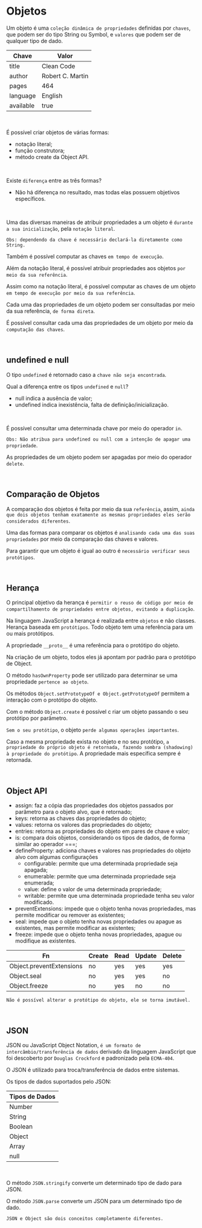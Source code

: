 # Objetos

Um objeto é uma `coleção dinâmica de propriedades` definidas por `chaves`, que podem ser do tipo String ou Symbol, e `valores` que podem ser de qualquer tipo de dado.

| Chave     | Valor            |
| --------- | ---------------- |
| title     | Clean Code       |
| author    | Robert C. Martin |
| pages     | 464              |
| language  | English          |
| available | true             |

<br>

É possível criar objetos de várias formas:

- notação literal;
- função construtora;
- método create da Object API.

<br>

Existe `diferença` entre as três formas?

- Não há diferença no resultado, mas todas elas possuem objetivos específicos.

<br>

Uma das diversas maneiras de atribuir propriedades a um objeto é `durante a sua inicialização`, pela `notação literal`.

`Obs: dependendo da chave é necessário declará-la diretamente como String.`

Também é possível computar as chaves `em tempo de execução`.

Além da notação literal, é possível atribuir propriedades aos objetos `por meio da sua referência`.

Assim como na notação literal, é possível computar as chaves de um objeto `em tempo de execução por meio da sua referência`.

Cada uma das propriedades de um objeto podem ser consultadas por meio da sua referência, `de forma direta`.

É possível consultar cada uma das propriedades de um objeto por meio da `computação das chaves`.

<br>

## undefined e null

O tipo `undefined` é retornado caso a `chave não seja encontrada`.

Qual a diferença entre os tipos `undefined` e `null`?

- null indica a ausência de valor;
- undefined indica inexistência, falta de definição/inicialização.

<br>

É possível consultar uma determinada chave por meio do operador `in`.

`Obs: Não atribua para undefined ou null com a intenção de apagar uma propriedade`.

As propriedades de um objeto podem ser apagadas por meio do operador `delete`.

<br>

## Comparação de Objetos

A comparação dos objetos é feita por meio da sua `referência`, assim, `ainda que dois objetos tenham exatamente as mesmas propriedades eles serão considerados diferentes`.

Uma das formas para comparar os objetos é `analisando cada uma das suas propriedades` por meio da comparação das chaves e valores.

Para garantir que um objeto é igual ao outro é `necessário verificar seus protótipos`.

<br>

## Herança

O principal objetivo da herança é `permitir o reuso de código por meio de compartilhamento de propriedades entre objetos, evitando a duplicação`.

Na linguagem JavaScript a herança é realizada entre `objetos` e não classes. Herança baseada em `protótipos`. Todo objeto tem uma referência para um ou mais protótipos.

A propriedade `__proto__` é uma referência para o protótipo do objeto.

Na criação de um objeto, todos eles já apontam por padrão para o protótipo de Object.

O método `hasOwnProperty` pode ser utilizado para determinar se uma propriedade `pertence ao objeto`.

Os métodos `Object.setPrototypeOf e Object.getPrototypeOf` permitem a interação com o protótipo do objeto.

Com o método `Object.create` é possível c riar um objeto passando o seu protótipo por parâmetro.

`Sem o seu protótipo`, o objeto `perde algumas operações importantes`.

Caso a mesma propriedade exista no objeto e no seu protótipo, `a propriedade do próprio objeto é retornada, fazendo sombra (shadowing) à propriedade do protótipo`. A propriedade mais específica sempre é retornada.

<br>

## Object API

- assign: faz a cópia das propriedades dos objetos passados por parâmetro para o objeto alvo, que é retornado;
- keys: retorna as chaves das propriedades do objeto;
- values: retorna os valores das propriedades do objeto;
- entries: retorna as propriedades do objeto em pares de chave e valor;
- is: compara dois objetos, considerando os tipos de dados, de forma similar ao operador ===;
- defineProperty: adiciona chaves e valores nas propriedades do objeto alvo com algumas configurações
  - configurable: permite que uma determinada propriedade seja apagada;
  - enumerable: permite que uma determinada propriedade seja enumerada;
  - value: define o valor de uma determinada propriedade;
  - writable: permite que uma determinada propriedade tenha seu valor modificado.
- preventExtensions: impede que o objeto tenha novas propriedades, mas permite modificar ou remover as existentes;
- seal: impede que o objeto tenha novas propriedades ou apague as existentes, mas permite modificar as existentes;
- freeze: impede que o objeto tenha novas propriedades, apague ou modifique as existentes.

| Fn                       | Create | Read | Update | Delete |
| ------------------------ | ------ | ---- | ------ | ------ |
| Object.preventExtensions | no     | yes  | yes    | yes    |
| Object.seal              | no     | yes  | yes    | no     |
| Object.freeze            | no     | yes  | no     | no     |

`Não é possível alterar o protótipo do objeto, ele se torna imutável.`

<br>

## JSON

JSON ou JavaScript Object Notation, `é um formato de intercâmbio/transferência de dados` derivado da linguagem JavaScript que foi descoberto por `Douglas Crockford` e padronizado pela `ECMA-404`.

O JSON é utilizado para troca/transferência de dados entre sistemas.

Os tipos de dados suportados pelo JSON:

| Tipos de Dados |
| -------------- |
| Number         |
| String         |
| Boolean        |
| Object         |
| Array          |
| null           |

<br>

O método `JSON.stringify` converte um determinado tipo de dado para JSON.

O método `JSON.parse` converte um JSON para um determinado tipo de dado.

`JSON e Object são dois conceitos completamente diferentes.`
